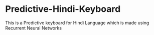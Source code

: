 # Predictive-Hindi-Keyboard
This is a Predictive keyboard for Hindi Language which is made using Recurrent Neural Networks
